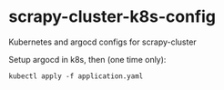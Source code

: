 # scrapy-cluster-k8s-config
Kubernetes and argocd configs for scrapy-cluster

Setup argocd in k8s, then (one time only):
```
kubectl apply -f application.yaml
```